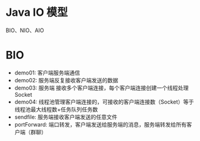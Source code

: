 # Java IO 模型
BIO、NIO、AIO

# BIO

- demo01: 客户端服务端通信
- demo02: 服务端反复接收客户端发送的数据
- demo03: 服务端 接收多个客户端连接，每个客户端连接创建一个线程处理Socket
- demo04: 线程池管理客户端连接的，可接收的客户端连接数（Socket）等于 线程池最大线程数+任务队列任务数
- sendfile: 服务端接收客户端发送的任意文件
- portForward: 端口转发，客户端发送给服务端的消息，服务端转发给所有客户端（群聊）

 
